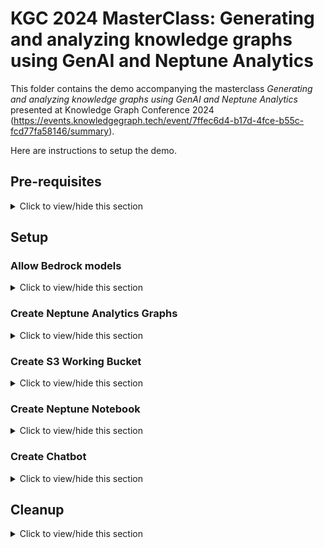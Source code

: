# KGC 2024 MasterClass: Generating and analyzing knowledge graphs using GenAI and Neptune Analytics

This folder contains the demo accompanying the masterclass _Generating and analyzing knowledge graphs using GenAI and Neptune Analytics_ presented at Knowledge Graph Conference 2024 (<https://events.knowledgegraph.tech/event/7ffec6d4-b17d-4fce-b55c-fcd77fa58146/summary>). 

Here are instructions to setup the demo.

## Pre-requisites

<details><summary>Click to view/hide this section</summary>
<p>


You require an AWS account with permissions to create Amazon Neptune (<https://aws.amazon.com/neptune>) , Amazon Bedrock (<https://aws.amazon.com/bedrock>), Amazon SageMaker (<https://aws.amazon.com/sagemaker>), Amazon EC2 (<https://aws.amazon.com/ec2/>) , and Amazon Simple Storage Service (S3) (<https://aws.amazon.com/s3/>) resources.

Provision all resources in the same region. Use a region that supports both Neptune Analytics and Bedrock. See <https://docs.aws.amazon.com/neptune-analytics/latest/userguide/analytics-limits.html> and <https://docs.aws.amazon.com/bedrock/latest/userguide/bedrock-regions.html>.

We recommend using us-east-1 or us-west-2.

For simplicity, provision all resources in the same AWS account.

</p>
</details>

## Setup

### Allow Bedrock models

<details><summary>Click to view/hide this section</summary>
<p>

In your AWS console, open the Bedrock console and request model access for the _Titan Embeddings G1_ and _Claude_ models. For instructions how to request model access, follow <https://docs.aws.amazon.com/bedrock/latest/userguide/model-access.html>.

Check back until both models show as _Access granted_.

![Bedrock model access](images/bedrock_model_access.png "Bedrock model access").

You will need these models to create the LlamaIndex indexes. 

</p>
</details>


### Create Neptune Analytics Graphs

<details><summary>Click to view/hide this section</summary>
<p>


In your AWS console, open the Neptune console. In the left menu, select _Graphs_ and create two graphs. One will be used as the main knowledge graph for our demo. The other will be used separately by the chatbot.

Follow instructions <https://docs.aws.amazon.com/neptune-analytics/latest/userguide/gettingStarted-creating-a-graph.html> to create the graphs. 

#### Create main graph

Use the following settings: 
- Graph name: *kgc-demo*
- Data source: Create empty graph
- Enable public connectivity: check
- Setup private endpoint: uncheck
- Vector search settings: Enable these settings and set dimension to *1536*.

It will take a few minutes to create. Wait for the status of the graph to become *Available*. 

Then look in the configuration settings and note the graph identifier and endpoint. You will need these later.

![Graph identifier and endpoint](images/na_graph.png "Graph identifier and endpoint").

#### Create graph for chatbot

Follow the same steps as above to create a second graph. Name it *kgc-chat*. Wait it to become available and note down its graph identifier.

</p>
</details>

### Create S3 Working Bucket

<details><summary>Click to view/hide this section</summary>
<p>


Navigate to the S3 console. Create a bucket with a unique name similar to _kgc2024-masterclass-demo-yourname_. Follow instructions in <https://docs.aws.amazon.com/AmazonS3/latest/userguide/create-bucket-overview.html>. Accept defaults. The bucket may be private and use default encryption.

</p>
</details>


### Create Neptune Notebook

<details><summary>Click to view/hide this section</summary>
<p>


Follow instructions in https://docs.aws.amazon.com/neptune-analytics/latest/userguide/create-notebook-cfn.html to create a Sagemaker notebook instance for Neptune Analytics through CloudFormation. On the stack details page provide the following:

- Stack name: *KGC-Notebook*
- GraphEndpoint: enter the endpoint from the *kgc-demo* graph you created above.
- NotebookName: *kgc-notebook*

Leave the remaining parameters blank. Navigate through the remaining pages, accepting defaults.

![notebook params](images/na_notebook.png "notebook params").

Wait for the CloudFormation stack to complete. It may take several minutes.

#### Modify Notebook IAM Role

When complete, go the SageMaker console. In the left menu select _Notebook_. Locate your notebook in the main pane. 

![change notebook role](images/iam_notebook.png "change notebook role").

Select the notebook to see its configuration. Locate its IAM role. Click on that role to bring it up in the IAM console.

Add two policies to the permissions: 

- *AmazonBedrockFullAccess*, giving the notebook access to invoke Bedrock models for embedding and entity extraction
- *AmazonS3FullAccess*, as the notebook will need write access to your working bucket.

If you prefer narrower permissions, create your own policy that restricts S3 writes to only your working bucket and Bedrock invokes to only the Claude and Titan models.

![notebook_created](images/sm_notebook.png "notebook created").

#### Get Demo Notebook Files and Begin

Download the four notebooks from this repository:

- 0-PrepSources.ipynb
- 1-PopulateGraph.ipynb
- 2-CreateLlamaIndex.ipynb
- 3-GraphAlgorithms.ipynb

Back in the SageMaker console, open the Jupyter notebook folder view

![jupyter](images/jupyter.png "jupyter").

In Jupyter, upload the four notebooks should downloaded to your local machine above.

![jupyter notebooks upload](images/jupyter_upload.png "jupyter notebooks upload").

Now run through the notebooks! *0-PrepSources.ipynb* is optional, meant mostly to show how we prepared the data. You may skip this as the prepared data is already available publicly.

</p>
</details>


### Create Chatbot

<details><summary>Click to view/hide this section</summary>
<p>


We also provide a chatbot to ask natural language questions of the knowledge graph.

#### Create EC2 Instance

In the EC2 console, create an instance on which to run the chatbot. Select *Launch Instance*. Use the following settings:

- Name: *kgc-chat*
- Application/OS Image: *Amazon Linux 2023*
- Intance type: *t2.medium*
- Key Pair: create new and call it *kgc-chat*
- Network settings. VPC: Use the default VPC, which should already be selected.
- Network settings. Subnet: Choose a subnet that is public.

Use default values for the remaining settings. In the EC2 console, located the instance and wait for the instance to enter *Running* status. Select the instance to see its settings. Note down the Public IP address. You will need it later.

![ec2 instance](images/ec2.png "ec2 instance")

#### Modify EC2 Security Group

In the settings pane of the EC2 instance, select the _Security_ tab. Find the security group for the instance and click on it.  

![ec2 security group](images/ec2_sg.png "ec2 security group")

Edit the inbound rules of the security group as follows:

- Restrict access to port 22 (for SSH) to your local machine's IP address.
- Add a rule to allow access to port 8080 to your local machine's IP address. The chatbot will listen on this port.

This restricts access to the machine and the chatbot to only your machine.

![ec2 security group inbound rules](images/ec2_sg_inbound.png "ec2 security group inbound rules")


#### Modify EC2 IAM Role

In the EC2 console, select the instance. From the _Actions_ menu choose _Security_ | _Modify IAM Role_. 

![ec2 iam](images/ec2_iam.png "ec2 iam")

This takes you to a page to manage the IAM role for the instance. Select _Create new IAM role_. This opens the IAM console to allow you to define the role.  Create a role with a trust relationship for ec2 and permissions on Bedrock, S3, and Neptune Analytics. 

![ec2 iam_trust](images/ec2_iam_trust.png "ec2 iam trust")

![ec2 iam_perms](images/ec2_iam_perms.png "ec2 iam perms")

Name the role *kgc-chat-role*.

In the _Modify IAM Role_ page, associate this new role with the instance.

![ec2 iam_update](images/ec2_iam_update.png "ec2 iam update")


#### Connect to EC2 Instance

Open an SSH session to the instance. For instructions on how to do this, select _Connect_ | _SSH client_ from the details pane of your instance. 

For example, if your local machine is a Mac, the key file *kgc-chat.pem* was downloaded to your machine when setting up the instance. You can SSH to it as follows, substituting the public IP of your instance:

```
chmod 400 ~/Downloads/kgc-chat.pem
ssh -i ~/Downloads/kgc-chat.pem ec2-user@<my_public_ip>
```

##### Obtain Code

In the SSH session, obtain the source code for the chatbot as follows:

```
git clone xxx
```

##### Obtain text data

In the SSH session, obtain the press release documents by running:

```
aws s3 sync s3://aws-neptune-customer-samples-us-east-1/kgc2024_na/rawtext data
```

##### Configure

edit graph identifier

##### Get Dependencies

pip install requirements.txt

##### Start

streamlit run main.py

##### Access the chatbot from your browser

TODO

</p>
</details>

## Cleanup

<details><summary>Click to view/hide this section</summary>
<p>


This demo incurs cost. If you are done and wish to avoid further charges:

- Delete the Neptune Analytics graphs (TODO)
- Stop and remove the Sagemaker notebook instance (TODO)
- Remove the S3 bucket (TODO)
- Terminate the EC2 instance (TODO)

</p>
</details>

